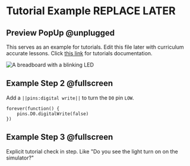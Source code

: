 # Tutorial Example REPLACE LATER

## Preview PopUp @unplugged

This serves as an example for tutorials. Edit this file later with curriculum accurate lessons.
Click [this link](https://makecode.com/writing-docs/tutorials) for tutorials documentation.

![A breadboard with a blinking LED](/static/projects/digital-io/blinky/gallery.gif)

## Example Step 2 @fullscreen

Add a `||pins:digital write||` to turn the `D0` pin `LOW`.

```blocks
forever(function() {
    pins.D0.digitalWrite(false)
})
```

## Example Step 3 @fullscreen

Explicit tutorial check in step. Like "Do you see the light turn on on the simulator?"

